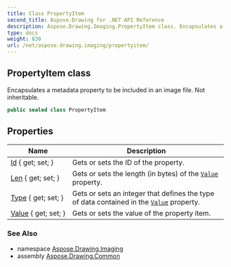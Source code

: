 ```yaml
---
title: Class PropertyItem
second_title: Aspose.Drawing for .NET API Reference
description: Aspose.Drawing.Imaging.PropertyItem class. Encapsulates a metadata property to be included in an image file. Not inheritable
type: docs
weight: 830
url: /net/aspose.drawing.imaging/propertyitem/
---
```

## PropertyItem class

Encapsulates a metadata property to be included in an image file. Not inheritable.

```csharp
public sealed class PropertyItem
```

## Properties

| Name | Description |
| --- | --- |
| [Id](../../aspose.drawing.imaging/propertyitem/id/) { get; set; } | Gets or sets the ID of the property. |
| [Len](../../aspose.drawing.imaging/propertyitem/len/) { get; set; } | Gets or sets the length (in bytes) of the [`Value`](./value/) property. |
| [Type](../../aspose.drawing.imaging/propertyitem/type/) { get; set; } | Gets or sets an integer that defines the type of data contained in the [`Value`](./value/) property. |
| [Value](../../aspose.drawing.imaging/propertyitem/value/) { get; set; } | Gets or sets the value of the property item. |

### See Also

* namespace [Aspose.Drawing.Imaging](../../aspose.drawing.imaging/)
* assembly [Aspose.Drawing.Common](../../)


